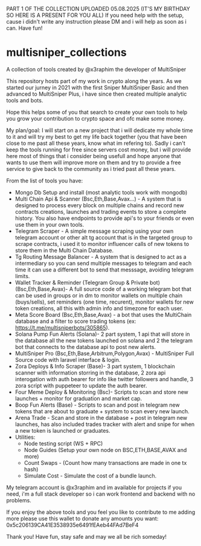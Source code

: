 PART 1 OF THE COLLECTION UPLOADED 05.08.2025 (IT'S MY BIRTHDAY SO HERE IS A PRESENT FOR YOU ALL) 
If you need help with the setup, cause i didn't write any instruction please DM and i will help as soon as i can.
Have fun!

# multisniper_collections
A collection of tools created by @x3raphim the developer of MultiSniper

This repository hosts part of my work in crypto along the years. As we started our jurney in 2021 with the first Sniper MultiSniper Basic and then advanced to MultiSniper Plus, i have since then created multiple analytic tools and bots.

Hope this helps some of you that search to create your own tools to help you grow your contribution to crypto space and ofc make some money.

My plan/goal:
I will start on a new project that i will dedicate my whole time to it and will try my best to get my life back together (you that have been close to me past all these years, know what im refering to).
Sadly i can't keep the tools running for free since servers cost money, but i will provide here most of things that i consider being usefull and hope anyone that wants to use them will improve more on them and try to provide a free service to give back to the community as i tried past all these years.

From the list of tools you have:
- Mongo Db Setup and install (most analytic tools work with mongodb)
- Multi Chain Api & Scanner (Bsc,Eth,Base,Avax...) - A system that is designed to process every block on multiple chains and record new contracts creations, launches and trading events to store a complete history. You also have endpoints to provide api's to your friends or even use them in your own tools.
- Telegram Scraper - A simple message scraping using your own telegram account or other alt tg account that is in the targeted group to scrape contracts, i used it to monitor influencer calls of new tokens to store them in the Multi Chain Database.
- Tg Routing Message Balancer - A system that is designed to act as a intermediary so you can send multiple messages to telegram and each time it can use a different bot to send that messsage, avoiding telegram limits.
- Wallet Tracker & Reminder (Telegram Group & Private bot) (Bsc,Eth,Base,Avax)- A full source code of a working telegram bot that can be used in groups or in dm to monitor wallets on multiple chain (buys/sells), set reminders (one time, recurent), monitor wallets for new token creations, all this with admin info and timezone for each user.
- Meta Score Board (Bsc,Eth,Base,Avax) - a bot that uses the MultiChain database and a filter to score trading tokens (ex: https://t.me/multisniperbots/305865).
- Solana Pump Fun Alerts (Solana)- 2 part system, 1 api that will store in the database all the new tokens launched on solana and 2 the telegram bot that connects to the database api to post new alerts.
- MultiSniper Pro (Bsc,Eth,Base,Arbitrum,Polygon,Avax) - MultiSniper Full Source code with laravel interface & login.
- Zora Deploys & Info Scraper (Base)- 3 part system, 1 blockchain scanner with information storring in the database, 2 zora api interogation with auth bearer for info like twitter followers and handle, 3 zora script with puppeteer to update the auth bearer.
- Four Meme Deploy & Monitoring (Bsc)- Scripts to scan and store new launches + monitor for graduation and market cap.
- Boop Fun Alerts (Base) - Scripts to scan and post in telegram new tokens that are about to graduate + system to scan every new launch.
- Arena Trade - Scan and store in the database + post in telegram new launches, has also included trades tracker with alert and snipe for when a new token is launched or graduates.
- Utilities:
  *  Node testing script (WS + RPC)
  *  Node Guides (Setup your own node on BSC,ETH,BASE,AVAX and more)
  *  Count Swaps - (Count how many transactions are made in one tx hash)
  *  Simulate Cost - Simulate the cost of a bundle launch.
 
My telegram account is @x3raphim and im available for projects if you need, i'm a full stack developer so i can work frontend and backend with no problems.

If you enjoy the above tools and you feel you like to contribute to me adding more please use this wallet to donate any amounts you want: 0x5c206139CA41E3538935e6491fEAeb44FAd7BeF4

Thank you! Have fun, stay safe and may we all be rich someday!

